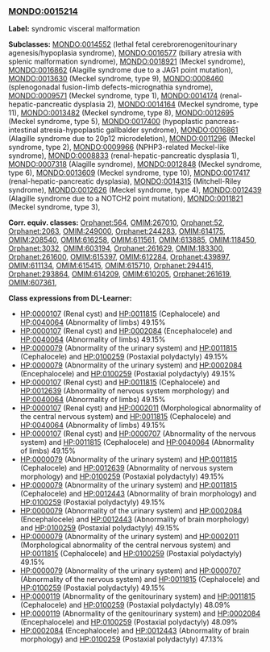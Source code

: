 
### [MONDO:0015214](http://purl.obolibrary.org/obo/MONDO_0015214)
**Label:** syndromic visceral malformation

**Subclasses:** [MONDO:0014552](http://purl.obolibrary.org/obo/MONDO_0014552) (lethal fetal cerebrorenogenitourinary agenesis/hypoplasia syndrome), [MONDO:0016577](http://purl.obolibrary.org/obo/MONDO_0016577) (biliary atresia with splenic malformation syndrome), [MONDO:0018921](http://purl.obolibrary.org/obo/MONDO_0018921) (Meckel syndrome), [MONDO:0016862](http://purl.obolibrary.org/obo/MONDO_0016862) (Alagille syndrome due to a JAG1 point mutation), [MONDO:0013630](http://purl.obolibrary.org/obo/MONDO_0013630) (Meckel syndrome, type 9), [MONDO:0008460](http://purl.obolibrary.org/obo/MONDO_0008460) (splenogonadal fusion-limb defects-micrognathia syndrome), [MONDO:0009571](http://purl.obolibrary.org/obo/MONDO_0009571) (Meckel syndrome, type 1), [MONDO:0014174](http://purl.obolibrary.org/obo/MONDO_0014174) (renal-hepatic-pancreatic dysplasia 2), [MONDO:0014164](http://purl.obolibrary.org/obo/MONDO_0014164) (Meckel syndrome, type 11), [MONDO:0013482](http://purl.obolibrary.org/obo/MONDO_0013482) (Meckel syndrome, type 8), [MONDO:0012695](http://purl.obolibrary.org/obo/MONDO_0012695) (Meckel syndrome, type 5), [MONDO:0017400](http://purl.obolibrary.org/obo/MONDO_0017400) (hypoplastic pancreas-intestinal atresia-hypoplastic gallbalder syndrome), [MONDO:0016861](http://purl.obolibrary.org/obo/MONDO_0016861) (Alagille syndrome due to 20p12 microdeletion), [MONDO:0011296](http://purl.obolibrary.org/obo/MONDO_0011296) (Meckel syndrome, type 2), [MONDO:0009966](http://purl.obolibrary.org/obo/MONDO_0009966) (NPHP3-related Meckel-like syndrome), [MONDO:0008833](http://purl.obolibrary.org/obo/MONDO_0008833) (renal-hepatic-pancreatic dysplasia 1), [MONDO:0007318](http://purl.obolibrary.org/obo/MONDO_0007318) (Alagille syndrome), [MONDO:0012848](http://purl.obolibrary.org/obo/MONDO_0012848) (Meckel syndrome, type 6), [MONDO:0013609](http://purl.obolibrary.org/obo/MONDO_0013609) (Meckel syndrome, type 10), [MONDO:0017417](http://purl.obolibrary.org/obo/MONDO_0017417) (renal-hepatic-pancreatic dysplasia), [MONDO:0014315](http://purl.obolibrary.org/obo/MONDO_0014315) (Mitchell-Riley syndrome), [MONDO:0012626](http://purl.obolibrary.org/obo/MONDO_0012626) (Meckel syndrome, type 4), [MONDO:0012439](http://purl.obolibrary.org/obo/MONDO_0012439) (Alagille syndrome due to a NOTCH2 point mutation), [MONDO:0011821](http://purl.obolibrary.org/obo/MONDO_0011821) (Meckel syndrome, type 3), 

**Corr. equiv. classes:** [Orphanet:564](http://www.orpha.net/ORDO/Orphanet_564), [OMIM:267010](http://purl.obolibrary.org/obo/OMIM_267010), [Orphanet:52](http://www.orpha.net/ORDO/Orphanet_52), [Orphanet:2063](http://www.orpha.net/ORDO/Orphanet_2063), [OMIM:249000](http://purl.obolibrary.org/obo/OMIM_249000), [Orphanet:244283](http://www.orpha.net/ORDO/Orphanet_244283), [OMIM:614175](http://purl.obolibrary.org/obo/OMIM_614175), [OMIM:208540](http://purl.obolibrary.org/obo/OMIM_208540), [OMIM:616258](http://purl.obolibrary.org/obo/OMIM_616258), [OMIM:611561](http://purl.obolibrary.org/obo/OMIM_611561), [OMIM:613885](http://purl.obolibrary.org/obo/OMIM_613885), [OMIM:118450](http://purl.obolibrary.org/obo/OMIM_118450), [Orphanet:3032](http://www.orpha.net/ORDO/Orphanet_3032), [OMIM:603194](http://purl.obolibrary.org/obo/OMIM_603194), [Orphanet:261629](http://www.orpha.net/ORDO/Orphanet_261629), [OMIM:183300](http://purl.obolibrary.org/obo/OMIM_183300), [Orphanet:261600](http://www.orpha.net/ORDO/Orphanet_261600), [OMIM:615397](http://purl.obolibrary.org/obo/OMIM_615397), [OMIM:612284](http://purl.obolibrary.org/obo/OMIM_612284), [Orphanet:439897](http://www.orpha.net/ORDO/Orphanet_439897), [OMIM:611134](http://purl.obolibrary.org/obo/OMIM_611134), [OMIM:615415](http://purl.obolibrary.org/obo/OMIM_615415), [OMIM:615710](http://purl.obolibrary.org/obo/OMIM_615710), [Orphanet:294415](http://www.orpha.net/ORDO/Orphanet_294415), [Orphanet:293864](http://www.orpha.net/ORDO/Orphanet_293864), [OMIM:614209](http://purl.obolibrary.org/obo/OMIM_614209), [OMIM:610205](http://purl.obolibrary.org/obo/OMIM_610205), [Orphanet:261619](http://www.orpha.net/ORDO/Orphanet_261619), [OMIM:607361](http://purl.obolibrary.org/obo/OMIM_607361), 

**Class expressions from DL-Learner:**

- [HP:0000107](http://purl.obolibrary.org/obo/HP_0000107) (Renal cyst) and [HP:0011815](http://purl.obolibrary.org/obo/HP_0011815) (Cephalocele) and [HP:0040064](http://purl.obolibrary.org/obo/HP_0040064) (Abnormality of limbs) 49.15%
- [HP:0000107](http://purl.obolibrary.org/obo/HP_0000107) (Renal cyst) and [HP:0002084](http://purl.obolibrary.org/obo/HP_0002084) (Encephalocele) and [HP:0040064](http://purl.obolibrary.org/obo/HP_0040064) (Abnormality of limbs) 49.15%
- [HP:0000079](http://purl.obolibrary.org/obo/HP_0000079) (Abnormality of the urinary system) and [HP:0011815](http://purl.obolibrary.org/obo/HP_0011815) (Cephalocele) and [HP:0100259](http://purl.obolibrary.org/obo/HP_0100259) (Postaxial polydactyly) 49.15%
- [HP:0000079](http://purl.obolibrary.org/obo/HP_0000079) (Abnormality of the urinary system) and [HP:0002084](http://purl.obolibrary.org/obo/HP_0002084) (Encephalocele) and [HP:0100259](http://purl.obolibrary.org/obo/HP_0100259) (Postaxial polydactyly) 49.15%
- [HP:0000107](http://purl.obolibrary.org/obo/HP_0000107) (Renal cyst) and [HP:0011815](http://purl.obolibrary.org/obo/HP_0011815) (Cephalocele) and [HP:0012639](http://purl.obolibrary.org/obo/HP_0012639) (Abnormality of nervous system morphology) and [HP:0040064](http://purl.obolibrary.org/obo/HP_0040064) (Abnormality of limbs) 49.15%
- [HP:0000107](http://purl.obolibrary.org/obo/HP_0000107) (Renal cyst) and [HP:0002011](http://purl.obolibrary.org/obo/HP_0002011) (Morphological abnormality of the central nervous system) and [HP:0011815](http://purl.obolibrary.org/obo/HP_0011815) (Cephalocele) and [HP:0040064](http://purl.obolibrary.org/obo/HP_0040064) (Abnormality of limbs) 49.15%
- [HP:0000107](http://purl.obolibrary.org/obo/HP_0000107) (Renal cyst) and [HP:0000707](http://purl.obolibrary.org/obo/HP_0000707) (Abnormality of the nervous system) and [HP:0011815](http://purl.obolibrary.org/obo/HP_0011815) (Cephalocele) and [HP:0040064](http://purl.obolibrary.org/obo/HP_0040064) (Abnormality of limbs) 49.15%
- [HP:0000079](http://purl.obolibrary.org/obo/HP_0000079) (Abnormality of the urinary system) and [HP:0011815](http://purl.obolibrary.org/obo/HP_0011815) (Cephalocele) and [HP:0012639](http://purl.obolibrary.org/obo/HP_0012639) (Abnormality of nervous system morphology) and [HP:0100259](http://purl.obolibrary.org/obo/HP_0100259) (Postaxial polydactyly) 49.15%
- [HP:0000079](http://purl.obolibrary.org/obo/HP_0000079) (Abnormality of the urinary system) and [HP:0011815](http://purl.obolibrary.org/obo/HP_0011815) (Cephalocele) and [HP:0012443](http://purl.obolibrary.org/obo/HP_0012443) (Abnormality of brain morphology) and [HP:0100259](http://purl.obolibrary.org/obo/HP_0100259) (Postaxial polydactyly) 49.15%
- [HP:0000079](http://purl.obolibrary.org/obo/HP_0000079) (Abnormality of the urinary system) and [HP:0002084](http://purl.obolibrary.org/obo/HP_0002084) (Encephalocele) and [HP:0012443](http://purl.obolibrary.org/obo/HP_0012443) (Abnormality of brain morphology) and [HP:0100259](http://purl.obolibrary.org/obo/HP_0100259) (Postaxial polydactyly) 49.15%
- [HP:0000079](http://purl.obolibrary.org/obo/HP_0000079) (Abnormality of the urinary system) and [HP:0002011](http://purl.obolibrary.org/obo/HP_0002011) (Morphological abnormality of the central nervous system) and [HP:0011815](http://purl.obolibrary.org/obo/HP_0011815) (Cephalocele) and [HP:0100259](http://purl.obolibrary.org/obo/HP_0100259) (Postaxial polydactyly) 49.15%
- [HP:0000079](http://purl.obolibrary.org/obo/HP_0000079) (Abnormality of the urinary system) and [HP:0000707](http://purl.obolibrary.org/obo/HP_0000707) (Abnormality of the nervous system) and [HP:0011815](http://purl.obolibrary.org/obo/HP_0011815) (Cephalocele) and [HP:0100259](http://purl.obolibrary.org/obo/HP_0100259) (Postaxial polydactyly) 49.15%
- [HP:0000119](http://purl.obolibrary.org/obo/HP_0000119) (Abnormality of the genitourinary system) and [HP:0011815](http://purl.obolibrary.org/obo/HP_0011815) (Cephalocele) and [HP:0100259](http://purl.obolibrary.org/obo/HP_0100259) (Postaxial polydactyly) 48.09%
- [HP:0000119](http://purl.obolibrary.org/obo/HP_0000119) (Abnormality of the genitourinary system) and [HP:0002084](http://purl.obolibrary.org/obo/HP_0002084) (Encephalocele) and [HP:0100259](http://purl.obolibrary.org/obo/HP_0100259) (Postaxial polydactyly) 48.09%
- [HP:0002084](http://purl.obolibrary.org/obo/HP_0002084) (Encephalocele) and [HP:0012443](http://purl.obolibrary.org/obo/HP_0012443) (Abnormality of brain morphology) and [HP:0100259](http://purl.obolibrary.org/obo/HP_0100259) (Postaxial polydactyly) 47.13%


